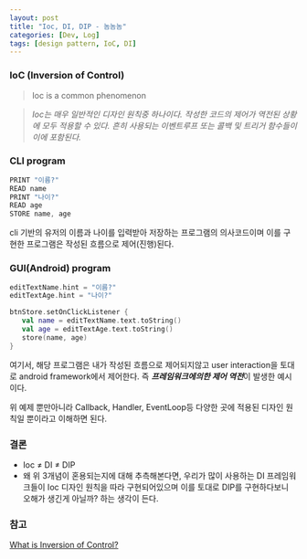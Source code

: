 ```yaml
---
layout: post
title: "Ioc, DI, DIP - 놈놈놈"
categories: [Dev, Log]
tags: [design pattern, IoC, DI]
---
```


### IoC (Inversion of Control)

> Ioc is a common phenomenon
>

> *Ioc는 매우 일반적인 디자인 원칙중 하나이다. 작성한 코드의 제어가 역전된 상황에 모두 적용할 수 있다. 흔히 사용되는 이벤트루프 또는 콜백 및 트리거 함수들이 이에 포함된다.*
>

### CLI program

```kotlin
PRINT "이름?"
READ name
PRINT "나이?"
READ age
STORE name, age
```

cli 기반의 유저의 이름과 나이를 입력받아 저장하는 프로그램의 의사코드이며 이를 구현한 프로그램은 작성된 흐름으로 제어(진행)된다.

### GUI(Android) program

```kotlin
editTextName.hint = "이름?"
editTextAge.hint = "나이?"

btnStore.setOnClickListener {
   val name = editTextName.text.toString()
   val age = editTextAge.text.toString()
   store(name, age)
}
```

여기서, 해당 프로그램은 내가 작성된 흐름으로 제어되지않고 user interaction을 토대로 android framework에서 제어한다. 즉 ***프레임워크에의한 제어 역전***이 발생한 예시이다.

위 예제 뿐만아니라 Callback, Handler, EventLoop등 다양한 곳에 적용된 디자인 원칙일 뿐이라고 이해하면 된다.

### 결론

- Ioc ≠ DI ≠ DIP
- 왜 위 3개념이 혼용되는지에 대해 추측해본다면, 우리가 많이 사용하는 DI 프레임워크들이 Ioc 디자인 원칙을 따라 구현되어있으며 이를 토대로 DIP를 구현하다보니 오해가 생긴게 아닐까? 하는 생각이 든다.

### 참고

[What is Inversion of Control?](https://stackoverflow.com/questions/3058/what-is-inversion-of-control)
